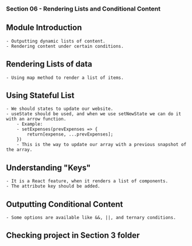 ### Section 06 - Rendering Lists and Conditional Content

## Module Introduction

    - Outputting dynamic lists of content.
    - Rendering content under certain conditions.

## Rendering Lists of data

    - Using map method to render a list of items.

## Using Stateful List

    - We should states to update our website.
    - useState should be used, and when we use setNewState we can do it with an arrow function.
        - Example:
        - setExpenses(prevExpenses => {
            return[expense, ...prevExpenses];
        })
        - This is the way to update our array with a previous snapshot of the array.

## Understanding "Keys"

    - It is a React feature, when it renders a list of components.
    - The attribute key should be added.

## Outputting Conditional Content

    - Some options are available like &&, ||, and ternary conditions.

## Checking project in Section 3 folder
